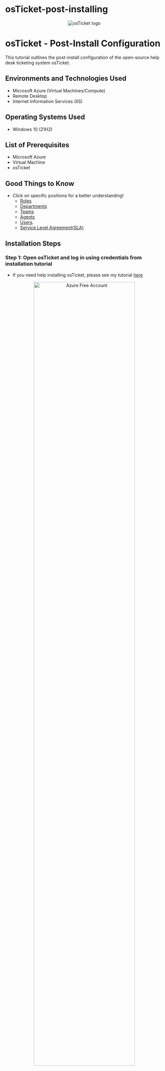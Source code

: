 # osTicket-post-installing
<p align="center">
<img src="https://i.imgur.com/Clzj7Xs.png" alt="osTicket logo"/>
</p>

<h1>osTicket -  Post-Install Configuration</h1>
This tutorial outlines the post-install configuration of the open-source help desk ticketing system osTicket.<br />



<h2>Environments and Technologies Used</h2>

- Microsoft Azure (Virtual Machines/Compute)
- Remote Desktop
- Internet Information Services (IIS)

<h2>Operating Systems Used </h2>

- Windows 10</b> (21H2)

<h2>List of Prerequisites</h2>

- Microsoft Azure
- Virtual Machine
- osTicket 


<h2>Good Things to Know</h2>

 - Click on specific positions for a better understanding!
 	- [Roles](https://docs.osticket.com/en/latest/Admin/Agents/Roles.html)
	- [Departments](https://docs.osticket.com/en/latest/Admin/Agents/Departments.html)
	- [Teams](https://docs.osticket.com/en/latest/Admin/Agents/Teams.html) 
	- [Agents](https://docs.osticket.com/en/latest/Admin/Agents/Agents.html)
	- [Users](https://docs.osticket.com/en/latest/Agent/Users/User%20Directory.html).
	- [Service Level Agreement(SLA)](https://docs.osticket.com/en/latest/Admin/Manage/SLA%20Plans.html)
	
   

<h2>Installation Steps</h2>

<h3>Step 1: Open osTicket and log in using credentials from installation tutorial </h3>

- If you need help installing osTicket, please see my tutorial [here](https://github.com/miquelmanaois/osticket-prereqs)

<p align="center">
<img src="https://i.imgur.com/gAXVBO2.png" height="80%" width="80%" alt="Azure Free Account"/>	


<h3>Step 2: Configure Roles </h3>

- Make sure you are in admin panel (check top right to see which panel you are in)
	- If the top right says "agent" you are in the admin panel
- Select the Agents tab -> Roles -> Add New Role
	- Name : Supreme Admin
	- Select Permissions tab and check every box under the "Tickets", "Tasks" and "Knowledgebase" section
- Select Add Role
	
<p align="center">
<img src="https://i.imgur.com/9tiOON2.png" height="70%" width="70%" alt="Azure Free Account"/> <img src="https://i.imgur.com/CfCzRRk.png" height="70%" width="70%" alt="Azure Free Services"/>
</p>


<h3>Step 3: Configure Departments</h3>

- Make sure you are in admin panel (check top right to see which panel you are in)
- Select the Agents tab -> Departments -> Add New Department 
	- Name: System Administrators
- Select Create Dept. 


<p align="center">
<img src="https://i.imgur.com/f2uEloL.png" height="70%" width="70%" alt="Azure Free Account"/> <img src="https://i.imgur.com/X2dXwjY.png" height="70%" width="70%" alt="Azure Free Services"/>
</p>


<h3>Step 4:  Configure Teams
</h3>

- Make sure you are in admin panel (check top right to see which panel you are in)
- Select the Agents tab -> Teams -> Add New Team
	- Name: Level II Support 
- Go to members tab and select yourself in "Select Agent" dropdown menu
- Select create team. 
	
<p align="center">
<img src="https://i.imgur.com/v6zzN3N.png" height="70%" width="70%" alt="Azure Free Account"/> <img src="https://i.imgur.com/4IieS80.png" height="70%" width="70%" alt="Azure Free Services"/>
</p>

<h3>Step 5: Allow anyone to create tickets</h3>

 Make sure you are in admin panel (check top right to see which panel you are in)
- Select the Settings -> User Settings
	- Make sure box is unchecked: 
		- Registration Required: Require registration and login to create tickets 
		
<p align="center">
<img src="https://i.imgur.com/kcd1jRf.png" height="80%" width="80%" alt="Azure Free Account"/>		


<h3>Step 6: Configure Agents</h3>

-  Make sure you are in admin panel (check top right to see which panel you are in)
- Select the Agents tab -> Add New Agents
	- Name: Jane Doe
	- Email : jane.doe@osticket.com
	- Username: jane.doe
	- Click set password and uncheck box that says "send the agent a password reset email
		- Set your password to anything you like
		- uncheck box that says "require password change at next login
		- Select set
		
<p align="center">
<img src="https://i.imgur.com/fTvI0Ru.png" height="70%" width="70%" alt="Azure Free Account"/> <img src="https://i.imgur.com/6OU5KqX.png" height="70%" width="70%" alt="Azure Free Services"/>
</p>

- Select Access tab 
	- Under Primary Department 
		- Select department dropdown menu -> System Administrators
		- Select Role dropdown menu -> Supreme Admin
	- Extended Accesss 
		- Select Department -> Support -> Add -> Supreme Admin
- Select Teams tab
	- Select team dropdown menu -> Level II Support
	- Select Add
- Select Create	

	
<p align="center">
<img src="https://i.imgur.com/HPSPHNU.png" height="70%" width="70%" alt="Azure Free Account"/> <img src="https://i.imgur.com/hotx1wo.png" height="70%" width="70%" alt="Azure Free Services"/>
</p>

- Create another agent and replace Jane with John.
	- Follow same steps as above except make some changes to Primary Department
		- Select department dropdown menu -> Support
		- Select Role dropdown menu -> View only
	- Extended Accesss 
		- Select Department -> Support -> Save Changes
		
<p align="center">
<img src="https://i.imgur.com/qQ8ckBr.png" height="70%" width="70%" alt="Azure Free Account"/> <img src="https://i.imgur.com/KVPsUb4.png" height="70%" width="70%" alt="Azure Free Services"/>
</p>
 
     

<h3>Step 7: Configure Users
</h3>

- Make sure you are in Agent panel (check top right to see which panel you are in)
	- If the top right says "admin" you are in the agent panel
	
<p align="center">
<img src="https://i.imgur.com/UUqCK1d.png" height="80%" width="80%" alt="Azure Free Account"/>		
	
- Select Users tab to create user
	- Email Address: Karen@osticket.com
	- Full Name - Karen Karen
	- Select Add User
	
<p align="center">
<img src="https://i.imgur.com/wpTn12W.png" height="80%" width="80%" alt="Azure Free Account"/>			
	
 - Select user tab again to create another user
	- Email Address: Ken@osticket.com
	- Full Name - Ken Ken
	- Select Add User

<p align="center">
<img src="https://i.imgur.com/EXyy5Gq.png" height="80%" width="80%" alt="Azure Free Account"/>		

<h3>Step 8:  Configure Service Level Agreements (SLA)
</h3>

- Make sure you are in admin panel (check top right to see which panel you are in)
- Select Manage tab -> SLA -> Add New SLA Plan (We are creating 3)
	- Name: SEV-A 			
	- Grace Period: 1
	- Schedule dropdown menu: 24/7
	- Select Add Plan
	
<p align="center">
<img src="https://i.imgur.com/fMR4yMR.png" height="80%" width="80%" alt="Azure Free Account"/> <img src="https://i.imgur.com/3tQnihq.png" height="80%" width="80%" alt="Azure Free Services"/>
</p>

- Name: SEV-B
- Grace Period: 4
- Schedule dropdown menu: 24/7
- Select Add Plan
	
<p align="center">
<img src="https://i.imgur.com/pAbQPEP.png" height="80%" width="80%" alt="Azure Free Account"/>

- Name: SEV-C 
- Grace Period: 8
- Schedule dropdown menu: Monday - Friday 8AM - 5PM with U.S Holidays
- Select Add Plan

<p align="center">
<img src="https://i.imgur.com/5cgn0oz.png" height="80%" width="80%" alt="Azure Free Account"/>



<h3>Step 9:   Configure Help Topics
</h3>

-  Make sure you are in admin panel (check top right to see which panel you are in)
- Select Manage tab -> Help Topics -> Add New Help Topic (We will be adding 4)
	- Business Critical Outage
	- Personal Computer Issues
	- Equipment Request
	- Password Reset
- Select Add Topic for each topic

<p align="center">
<img src="https://i.imgur.com/uFmSyqK.png" height="80%" width="80%" alt="Azure Free Account"/>



🎉Congratulations! You have set up osTicket succesfully! Click [here](https://github.com/miquelmanaois/Ticketlifesyle) to move on to the final part of this tutorial! 
